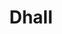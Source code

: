 ---
codehost: https://github.com/https://github.com/dhall-lang
logohandle: dhall-lang
sort: dhall
title: Dhall
twitter: https://x.com/dhall_lang
website: https://dhall-lang.org/
---